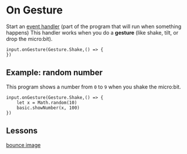 # On Gesture

Start an [event handler](/reference/event-handler) (part of the
program that will run when something happens) This handler works when
you do a **gesture** (like shake, tilt, or drop the micro:bit).

```sig
input.onGesture(Gesture.Shake,() => {
})
```

## Example: random number

This program shows a number from `0` to `9` when you shake the micro:bit.

```blocks
input.onGesture(Gesture.Shake,() => {
    let x = Math.random(10)
    basic.showNumber(x, 100)
})
```

## Lessons

[bounce image](/lessons/bounce-image)

